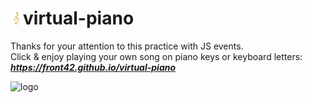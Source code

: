 # <img src="./assets/favicon.png" alt="Music Clef" height="20"/>virtual-piano
Thanks for your attention to this practice with JS events.  
Click & enjoy playing your own song on piano keys or keyboard letters:  
***https://front42.github.io/virtual-piano***  

<img src="https://rolling-scopes-school.github.io/front42-JSFE2021Q1/presentation/z/front42.jpg" alt="logo" height="20"/>  